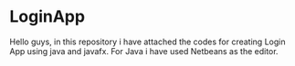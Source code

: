 # LoginApp
Hello guys, in this repository i have attached the codes for creating Login App using java and javafx.
For Java i have used Netbeans as the editor.
